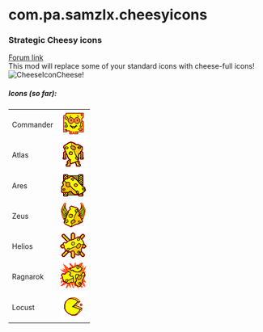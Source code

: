 # com.pa.samzlx.cheesyicons
<h3>Strategic Cheesy icons</h3>

<a href="https://forums.uberent.com/threads/rel-client-strategic-cheesy-icons.71411/">Forum link</a>
<br>
This mod will replace some of your standard icons with cheese-full icons!
<br>
<img src="http://i.imgur.com/PYSztFZ.png" alt="CheeseIcon">Cheese!</img>
<br>
<h5>Icons (so far): </h5>
<table>
  <tr>
    <td>Commander</td>
    <td><img src="https://github.com/Samzlx/com.pa.samzlx.cheesyicons/blob/master/ui/main/atlas/icon_atlas/img/strategic_icons/icon_si_commander.png"></img></td>
  </tr>
  <tr>
    <td>Atlas</td>
    <td><img src="ui/main/atlas/icon_atlas/img/strategic_icons/icon_si_titan_bot.png"></img></td>
  </tr>
  <tr>
    <td>Ares</td>
    <td><img src="ui/main/atlas/icon_atlas/img/strategic_icons/icon_si_titan_vehicle.png"></img></td>
  </tr>
  <tr>
    <td>Zeus</td>
    <td><img src="ui/main/atlas/icon_atlas/img/strategic_icons/icon_si_titan_air.png"></img></td>
  </tr>
  <tr>
    <td>Helios</td>
    <td><img src="ui/main/atlas/icon_atlas/img/strategic_icons/icon_si_titan_orbital.png"></img></td>
  </tr>
  <tr>
    <td>Ragnarok</td>
    <td><img src="ui/main/atlas/icon_atlas/img/strategic_icons/icon_si_titan_structure.png"></img></td>
  </tr>
  <tr>
    <td>Locust</td>
    <td><img src="ui/main/atlas/icon_atlas/img/strategic_icons/icon_si_bot_nanoswarm.png"></img></td>
  </tr>
</table>


